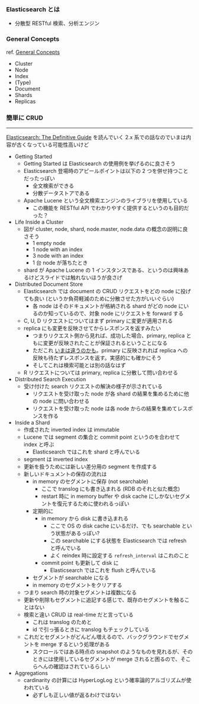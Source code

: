 ### Elasticsearch とは

- 分散型 RESTful 検索、分析エンジン

### General Concepts

ref. [General Concepts][1]

- Cluster
- Node
- Index
- (Type)
- Document
- Shards
- Replicas

### 簡単に CRUD

---

[Elasticsearch: The Definitive Guide][2] を読んでいく
2.x 系での話なのでいまは内容が古くなっている可能性高いけど

- Getting Started
  - Getting Started は Elasticsearch の使用例を挙げるのに良さそう
  - Elasticsearch 登場時のアピールポイントは以下の 2 つを併せ持つことだったっぽい
    - 全文検索ができる
    - 分散データストアである
  - Apache Lucene という全文検索エンジンのライブラリを使用している
    - この機能を RESTful API でわかりやすく提供するというのも目的だった？
- Life Inside a Cluster
  - 図が cluster, node, shard, node.master, node.data の概念の説明に良さそう
    - 1 empty node
    - 1 node with an index
    - 3 node with an index
    - 1 台 node が落ちたとき
  - shard が Apache Lucene の 1 インスタンスである、というのは興味あるけどスライドでは触れないほうが良さげ
- Distributed Document Store
  - Elasticsearch では document の CRUD リクエストをどの node に投げても良い (というか負荷軽減のために分散させた方がいいぐらい)
    - 各 node はそのドキュメントが格納される shard がどの node にいるのか知っているので、対象 node にリクエストを forward する
  - C, U, D リクエストについてはまず primary に変更が適用される
  - replica にも変更を反映させてからレスポンスを返すみたい
    - つまりリクエスト側から見れば、成功した場合、primary, replica ともに変更が反映されたことが保証されるということになる
    - ただこれ [いまは違うのかも][3]。primary に反映されれば replica への反映も待たずレスポンスを返す。実感的にも確かにそう
    - そしてこれは検索可能とは別の話なはず
  - R リクエストについては primary, replica に分散して問い合わせる
- Distributed Search Execution
  - 受け付けた search リクエストの解決の様子が示されている
    - リクエストを受け取った node が各 shard の結果を集めるために他の node に問い合わせる
    - リクエストを受け取った node は各 node からの結果を集めてレスポンスを作る
- Inside a Shard
  - 作成された inverted index は immutable
  - Lucene では segment の集合と commit point というのを合わせて index と呼ぶ
    - Elasticsearch ではこれを shard と呼んでいる
  - segment は inverted index
  - 更新を扱うためには新しい差分用の segment を作成する
  - 新しいドキュメントの保存の流れは
    - in memory のセグメントに保存 (not searchable)
      - ここで translog にも書き込まれる (RDB のそれと似た概念)
      - restart 時に in memory buffer や disk cache にしかないセグメントを復元するために使われるっぽい
    - 定期的に
      - in memory から disk に書き込まれる
        - ここで OS の disk cache にいるだけ、でも searchable という状態があるっぽい?
        - この searchable にする状態を Elasticsearch では refresh と呼んでいる
        - よく reindex 時に設定する `refresh_interval` はこれのこと
      - commit point も更新して disk に
        - Elasticsearch ではこれを flush と呼んでいる
    - セグメントが searchable になる
    - in memory のセグメントをクリアする
  - つまり search 時の対象セグメントは複数になる
  - 更新や削除もセグメントに追記する感じで、既存のセグメントを触ることはない
  - 検索と違い CRUD は real-time だと言っている
    - これは translog のためと
    - id で引っ張るときに translog もチェックしている
  - これだとセグメントがどんどん増えるので、バックグラウンドでセグメントを merge するという処理がある
    - スクロールではある時点の snapshot のようなものを見れるが、そのときには使用しているセグメントが merge されると困るので、そこらへんの確認はされているらしい
- Aggregations
  - cardinarity の計算には HyperLogLog という確率論的アルゴリズムが使われている
    - 必ずしも正しい値が返るわけではない

[1]: https://www.elastic.co/guide/en/elasticsearch/reference/current/getting-started-concepts.html
[2]: https://www.elastic.co/guide/en/elasticsearch/guide/current/index.html
[3]: https://github.com/elastic/elasticsearch/issues/16728
